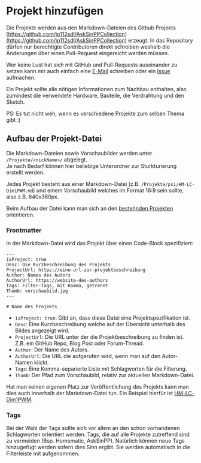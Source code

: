 # Projekt hinzufügen

Die Projekte werden aus den Markdown-Dateien des Github Projekts [https://github.com/jp112sdl/AskSinPPCollection](https://github.com/jp112sdl/AskSinPPCollection) erzeugt. In das Repository dürfen nur berechtigte
Contributoren direkt schreiben weshalb die Änderungen über einen Pull-Request eingereicht werden müssen.

Wer keine Lust hat sich mit GitHub und Pull-Requests auseinander zu setzen kann mir auch
einfach eine [E-Mail](mailto:asppc@psi.cx) schreiben oder ein [Issue](https://github.com/jp112sdl/AskSinPPCollection/issues)
aufmachen.

Ein Projekt sollte alle nötigen Informationen zum Nachbau enthalten, also zumindest die verwendete Hardware, Bauteile, die Verdrahtung und den Sketch. 

PS: Es tut nicht weh, wenn es verschiedene Projekte zum selben Thema gibt :)


## Aufbau der Projekt-Datei

Die Markdown-Dateien sowie Vorschaubilder werden unter `/Projekte/<nickName>/` abgelegt.  
Je nach Bedarf können hier beliebige Unterordner zur Sturkturierung erstellt werden.

Jedes Projekt besteht aus einer Markdown-Datei (z.B. `/Projekte/psi/HM-LC-Dim1PWM.md`)
und einem Vorschaubild welches im Format 16:9 sein sollte, also z.B. 640x360px.

Beim Aufbau der Datei kann man sich an den [bestehnden Projekten](https://github.com/jp112sdl/AskSinPPCollection/tree/master/Projekte) orientieren.


### Frontmatter

In der Markdown-Datei wird das Projekt über einen Code-Block spezifiziert:

```plain
---
isProject: true
Desc: Die Kurzbeschreibung des Projekts
ProjectUrl: https://eine-url-zur-projektbeschreibung
Author: Names des Autors
AuthorUrl: https://website-des-authors
Tags: Filter-Tags, mit Komma, getrennt
Thumb: vorschaubild.jpg
---

# Name des Projekts
```

* `isProject: true`: Gibt an, dass diese Datei eine Projektspezifikation ist.
* `Desc`: Eine Kurzbeschreibung welche auf der Übersicht unterhalb des Bildes angezeigt wird.
* `ProjectUrl`: Die URL unter der die Projektbeschreibung zu finden ist. Z.B. ein GitHub Repo, Blog Post oder Forum-Thread.
* `Author`: Der Name des Autors.
* `AuthorUrl`: Die URL die aufgerufen wird, wenn man auf den Autor-Namen klickt.
* `Tags`: Eine Komma-separierte Liste mit Schlagworten für die Filterung.
* `Thumb`: Der Pfad zum Vorschaubild, relativ zur aktuellen Markdown-Datei.

Hat man keinen eigenen Platz zur Veröffentlichung des Projekts kann man dies auch innerhalb der Markdown-Datei tun.
Ein Beispiel hierfür ist [HM-LC-Dim1PWM](https://github.com/jp112sdl/AskSinPPCollection/tree/master/Projekte/psi/HM-LC-Dim1PWM).


### Tags

Bei der Wahl der Tags sollte sich vor allem an den schon vorhandenen Schlagworten orientiert werden.
Tags, die auf alle Projekte zutreffend sind zu vermeiden (Bsp. Homematic, AskSinPP). Natürlich können
neue Tags hinzugefügt werden sofern dies Sinn ergibt. Sie werden automatisch in die Filterleiste mit
aufgenommen.
